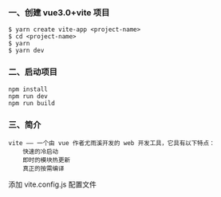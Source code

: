### 一、创建 vue3.0+vite 项目

```
$ yarn create vite-app <project-name>
$ cd <project-name>
$ yarn
$ yarn dev

```

### 二、启动项目

```
npm install
npm run dev
npm run build
```

### 三、简介

```
vite —— 一个由 vue 作者尤雨溪开发的 web 开发工具，它具有以下特点：
	快速的冷启动
	即时的模块热更新
	真正的按需编译
```

添加 vite.config.js 配置文件

